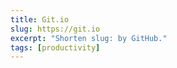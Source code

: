 ```yaml
---
title: Git.io
slug: https://git.io
excerpt: "Shorten slug: by GitHub."
tags: [productivity]
---
```

